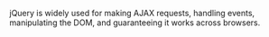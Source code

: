 jQuery is widely used for making AJAX requests, handling events, manipulating the DOM, and guaranteeing it works across browsers.
